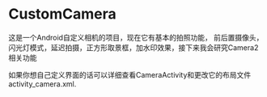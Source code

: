 # CustomCamera


这是一个Android自定义相机的项目，现在它有基本的拍照功能， 前后置摄像头，闪光灯模式，延迟拍摄，正方形取景框，加水印效果，接下来我会研究Camera2 相关功能

如果你想自己定义界面的话可以详细查看CameraActivity和更改它的布局文件activity_camera.xml.

